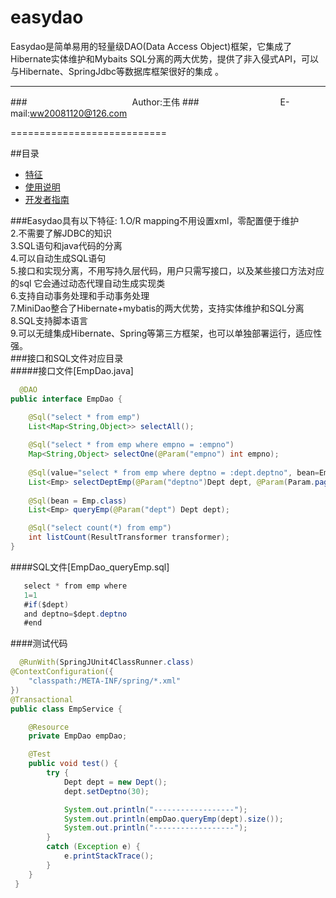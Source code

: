 easydao
=======

Easydao是简单易用的轻量级DAO(Data Access Object)框架，它集成了Hibernate实体维护和Mybaits SQL分离的两大优势，提供了非入侵式API，可以与Hibernate、SpringJdbc等数据库框架很好的集成 
。
****
###　　　　　　　　　　　　Author:王伟
###　　　　　　　　　 E-mail:ww20081120@126.com

===========================

##<a name="index"/>目录
* [特征](#style)
* [使用说明](#read)
* [开发者指南](#developer)

 ###Easydao具有以下特征:
 1.O/R mapping不用设置xml，零配置便于维护  
 2.不需要了解JDBC的知识  
 3.SQL语句和java代码的分离  
 4.可以自动生成SQL语句  
 5.接口和实现分离，不用写持久层代码，用户只需写接口，以及某些接口方法对应的sql 它会通过动态代理自动生成实现类  
 6.支持自动事务处理和手动事务处理  
 7.MiniDao整合了Hibernate+mybatis的两大优势，支持实体维护和SQL分离  
 8.SQL支持脚本语言  
 9.可以无缝集成Hibernate、Spring等第三方框架，也可以单独部署运行，适应性强。  
###接口和SQL文件对应目录  
#####接口文件[EmpDao.java]
```java
  @DAO
public interface EmpDao {

    @Sql("select * from emp")
    List<Map<String,Object>> selectAll();
    
    @Sql("select * from emp where empno = :empno")
    Map<String,Object> selectOne(@Param("empno") int empno);
    
    @Sql(value="select * from emp where deptno = :dept.deptno", bean=Emp.class)
    List<Emp> selectDeptEmp(@Param("deptno")Dept dept, @Param(Param.pageIndex)int pageIndex,@Param(Param.pageSize)int pageSize);
    
    @Sql(bean = Emp.class)
    List<Emp> queryEmp(@Param("dept") Dept dept);

    @Sql("select count(*) from emp")
    int listCount(ResultTransformer transformer);
}
```
####SQL文件[EmpDao_queryEmp.sql]  
```java
   select * from emp where   
   1=1   
   #if($dept)   
   and deptno=$dept.deptno   
   #end   
```
####测试代码  
```java
  @RunWith(SpringJUnit4ClassRunner.class)
@ContextConfiguration({
    "classpath:/META-INF/spring/*.xml"
})
@Transactional
public class EmpService {

    @Resource
    private EmpDao empDao;

    @Test
    public void test() {
        try {
            Dept dept = new Dept();
            dept.setDeptno(30);

            System.out.println("------------------");
            System.out.println(empDao.queryEmp(dept).size());
            System.out.println("------------------");
        }
        catch (Exception e) {
            e.printStackTrace();
        }
    }
 }
```
